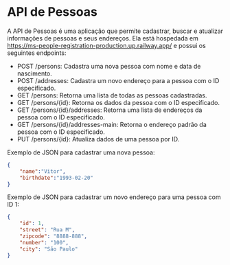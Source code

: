 # API de Pessoas

A API de Pessoas é uma aplicação que permite cadastrar, buscar e atualizar informações de pessoas e seus endereços. Ela está hospedada em https://ms-people-registration-production.up.railway.app/ e possui os seguintes endpoints:

- POST /persons: Cadastra uma nova pessoa com nome e data de nascimento.
- POST /addresses: Cadastra um novo endereço para a pessoa com o ID especificado.
- GET /persons: Retorna uma lista de todas as pessoas cadastradas.
- GET /persons/{id}: Retorna os dados da pessoa com o ID especificado.
- GET /persons/{id}/addresses: Retorna uma lista de endereços da pessoa com o ID especificado.
- GET /persons/{id}/addresses-main: Retorna o endereço padrão da pessoa com o ID especificado.
- PUT /persons/{id}: Atualiza dados de uma pessoa por ID.

Exemplo de JSON para cadastrar uma nova pessoa:

```json
{
    "name":"Vitor",
    "birthdate":"1993-02-20"
}
```

Exemplo de JSON para cadastrar um novo endereço para uma pessoa com ID 1:

```json
{
    "id": 1,
    "street": "Rua M",
    "zipcode": "8888-888",
    "number": "100",
    "city": "São Paulo"
}
```
